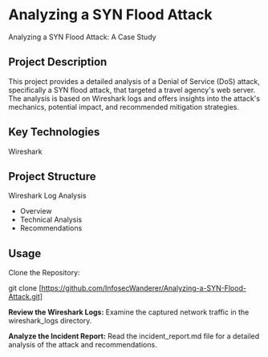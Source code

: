# Analyzing a SYN Flood Attack
Analyzing a SYN Flood Attack: A Case Study

## Project Description
This project provides a detailed analysis of a Denial of Service (DoS) attack, specifically a SYN flood attack, that targeted a travel agency's web server. The analysis is based on Wireshark logs and offers insights into the attack's mechanics, potential impact, and recommended mitigation strategies.

## Key Technologies
Wireshark

## Project Structure
Wireshark Log Analysis
 - Overview
 - Technical Analysis
 - Recommendations

## Usage

Clone the Repository:   

git clone [https://github.com/InfosecWanderer/Analyzing-a-SYN-Flood-Attack.git]

**Review the Wireshark Logs:** Examine the captured network traffic in the wireshark_logs directory.

**Analyze the Incident Report:** Read the incident_report.md file for a detailed analysis of the attack and recommendations.
